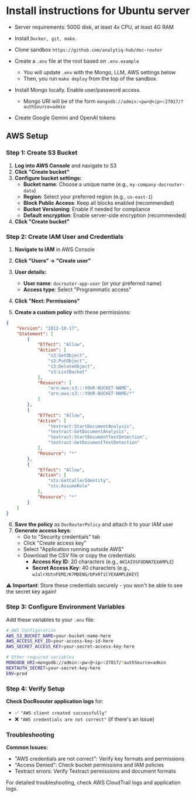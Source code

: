 # Install instructions for Ubuntu server

* Server requirements: 500G disk, at least 4x CPU, at least 4G RAM
* Install `Docker, git, make`.
* Clone sandbox `https://github.com/analytiq-hub/doc-router`
* Create a `.env` file at the root based on `.env.example`
  * You will update `.env` with the Mongo, LLM, AWS settings below
  * Then, you run `make deploy` from the top of the sandbox.

* Install Mongo locally. Enable user/password access. 
  * Mongo URI will be of the form `mongodb://admin:<pw>@<ip>:27017/?authSource=admin`
* Create Google Gemini and OpenAI tokens

## AWS Setup

### Step 1: Create S3 Bucket

1. **Log into AWS Console** and navigate to S3
2. **Click "Create bucket"**
3. **Configure bucket settings:**
   - **Bucket name**: Choose a unique name (e.g., `my-company-docrouter-data`)
   - **Region**: Select your preferred region (e.g., `us-east-1`)
   - **Block Public Access**: Keep all blocks enabled (recommended)
   - **Bucket Versioning**: Enable if needed for compliance
   - **Default encryption**: Enable server-side encryption (recommended)
4. **Click "Create bucket"**

### Step 2: Create IAM User and Credentials

1. **Navigate to IAM** in AWS Console
2. **Click "Users" → "Create user"**
3. **User details:**
   - **User name**: `docrouter-app-user` (or your preferred name)
   - **Access type**: Select "Programmatic access"
4. **Click "Next: Permissions"**

5. **Create a custom policy** with these permissions:

```json
{
    "Version": "2012-10-17",
    "Statement": [
        {
            "Effect": "Allow",
            "Action": [
                "s3:GetObject",
                "s3:PutObject",
                "s3:DeleteObject",
                "s3:ListBucket"
            ],
            "Resource": [
                "arn:aws:s3:::YOUR-BUCKET-NAME",
                "arn:aws:s3:::YOUR-BUCKET-NAME/*"
            ]
        },
        {
            "Effect": "Allow",
            "Action": [
                "textract:StartDocumentAnalysis",
                "textract:GetDocumentAnalysis",
                "textract:StartDocumentTextDetection",
                "textract:GetDocumentTextDetection"
            ],
            "Resource": "*"
        },
        {
            "Effect": "Allow",
            "Action": [
                "sts:GetCallerIdentity",
                "sts:AssumeRole"
            ],
            "Resource": "*"
        }
    ]
}
```

6. **Save the policy** as `DocRouterPolicy` and attach it to your IAM user
7. **Generate access keys**:
   - Go to "Security credentials" tab
   - Click "Create access key"
   - Select "Application running outside AWS"
   - Download the CSV file or copy the credentials:
     - **Access Key ID**: 20 characters (e.g., `AKIAIOSFODNN7EXAMPLE`)
     - **Secret Access Key**: 40 characters (e.g., `wJalrXUtnFEMI/K7MDENG/bPxRfiCYEXAMPLEKEY`)

⚠️ **Important**: Store these credentials securely - you won't be able to see the secret key again!

### Step 3: Configure Environment Variables

Add these variables to your `.env` file:

```bash
# AWS Configuration
AWS_S3_BUCKET_NAME=your-bucket-name-here
AWS_ACCESS_KEY_ID=your-access-key-id-here
AWS_SECRET_ACCESS_KEY=your-secret-access-key-here

# Other required variables
MONGODB_URI=mongodb://admin:<pw>@<ip>:27017/?authSource=admin
NEXTAUTH_SECRET=your-secret-key-here
ENV=prod
```

### Step 4: Verify Setup

**Check DocRoouter application logs** for:
   - ✅ `"AWS client created successfully"`
   - ❌ `"AWS credentials are not correct"` (if there's an issue)

### Troubleshooting

**Common Issues:**
- "AWS credentials are not correct": Verify key formats and permissions
- "Access Denied": Check bucket permissions and IAM policies
- Textract errors: Verify Textract permissions and document formats

For detailed troubleshooting, check AWS CloudTrail logs and application logs.
  

